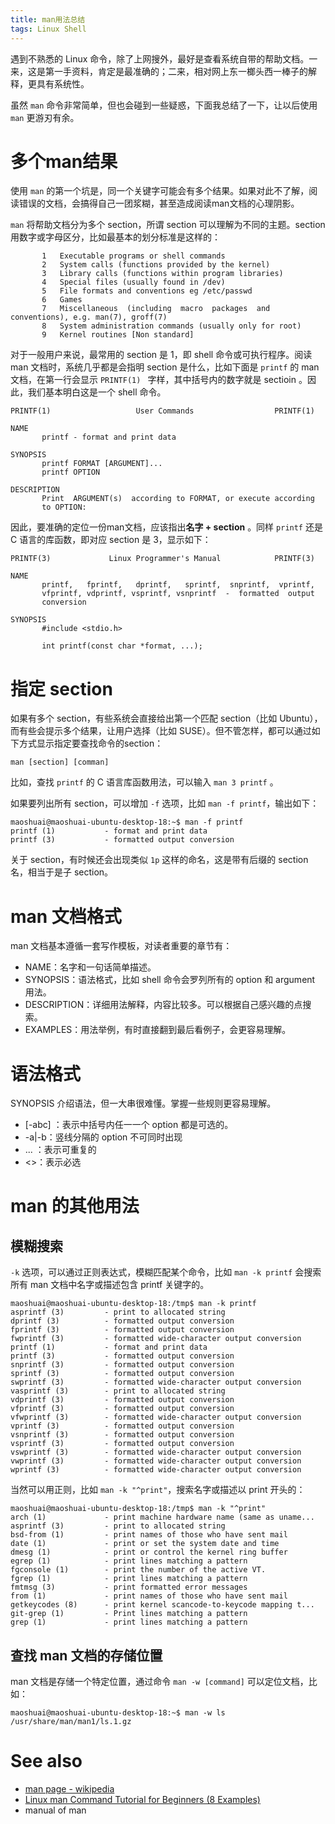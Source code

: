 ```yaml
---
title: man用法总结
tags: Linux Shell
---
```


遇到不熟悉的 Linux 命令，除了上网搜外，最好是查看系统自带的帮助文档。一来，这是第一手资料，肯定是最准确的；二来，相对网上东一榔头西一棒子的解释，更具有系统性。

虽然 `man` 命令非常简单，但也会碰到一些疑惑，下面我总结了一下，让以后使用 `man` 更游刃有余。

<!--more-->

# 多个man结果

使用 `man` 的第一个坑是，同一个关键字可能会有多个结果。如果对此不了解，阅读错误的文档，会搞得自己一团浆糊，甚至造成阅读man文档的心理阴影。

`man` 将帮助文档分为多个 section，所谓 section 可以理解为不同的主题。section 用数字或字母区分，比如最基本的划分标准是这样的：

```
       1   Executable programs or shell commands
       2   System calls (functions provided by the kernel)
       3   Library calls (functions within program libraries)
       4   Special files (usually found in /dev)
       5   File formats and conventions eg /etc/passwd
       6   Games
       7   Miscellaneous  (including  macro  packages  and  conventions), e.g. man(7), groff(7)
       8   System administration commands (usually only for root)
       9   Kernel routines [Non standard]
```
对于一般用户来说，最常用的 section 是 1，即 shell 命令或可执行程序。阅读 man 文档时，系统几乎都是会指明 section 是什么，比如下面是 `printf` 的 man 文档，在第一行会显示 `PRINTF(1) `  字样，其中括号内的数字就是 sectioin 。因此，我们基本明白这是一个 shell 命令。

```
PRINTF(1)                   User Commands                  PRINTF(1)

NAME
       printf - format and print data

SYNOPSIS
       printf FORMAT [ARGUMENT]...
       printf OPTION

DESCRIPTION
       Print  ARGUMENT(s)  according to FORMAT, or execute according
       to OPTION:
```

因此，要准确的定位一份man文档，应该指出**名字 + section** 。同样 `printf` 还是 C 语言的库函数，即对应 section 是 3，显示如下：

```
PRINTF(3)             Linux Programmer's Manual            PRINTF(3)

NAME
       printf,   fprintf,   dprintf,   sprintf,  snprintf,  vprintf,
       vfprintf, vdprintf, vsprintf, vsnprintf  -  formatted  output
       conversion

SYNOPSIS
       #include <stdio.h>

       int printf(const char *format, ...);
```

# 指定 section
如果有多个 section，有些系统会直接给出第一个匹配 section（比如 Ubuntu），而有些会提示多个结果，让用户选择（比如 SUSE）。但不管怎样，都可以通过如下方式显示指定要查找命令的section：

```
man [section] [comman]
```

比如，查找 `printf` 的 C 语言库函数用法，可以输入 `man 3 printf` 。

如果要列出所有 section，可以增加 `-f` 选项，比如 `man -f printf`，输出如下：

```
maoshuai@maoshuai-ubuntu-desktop-18:~$ man -f printf
printf (1)           - format and print data
printf (3)           - formatted output conversion
```

关于 section，有时候还会出现类似 `1p` 这样的命名，这是带有后缀的 section 名，相当于是子 section。


# man 文档格式

man 文档基本遵循一套写作模板，对读者重要的章节有：
* NAME：名字和一句话简单描述。
* SYNOPSIS：语法格式，比如 shell 命令会罗列所有的 option 和 argument 用法。
* DESCRIPTION：详细用法解释，内容比较多。可以根据自己感兴趣的点搜索。
* EXAMPLES：用法举例，有时直接翻到最后看例子，会更容易理解。

# 语法格式

SYNOPSIS 介绍语法，但一大串很难懂。掌握一些规则更容易理解。

* [-abc] ：表示中括号内任一一个 option 都是可选的。
* -a\|-b：竖线分隔的 option 不可同时出现
* ... ：表示可重复的
* <>：表示必选

# man 的其他用法

## 模糊搜索
`-k` 选项，可以通过正则表达式，模糊匹配某个命令，比如  `man -k printf` 会搜索所有 man 文档中名字或描述包含 printf 关键字的。

```
maoshuai@maoshuai-ubuntu-desktop-18:/tmp$ man -k printf
asprintf (3)         - print to allocated string
dprintf (3)          - formatted output conversion
fprintf (3)          - formatted output conversion
fwprintf (3)         - formatted wide-character output conversion
printf (1)           - format and print data
printf (3)           - formatted output conversion
snprintf (3)         - formatted output conversion
sprintf (3)          - formatted output conversion
swprintf (3)         - formatted wide-character output conversion
vasprintf (3)        - print to allocated string
vdprintf (3)         - formatted output conversion
vfprintf (3)         - formatted output conversion
vfwprintf (3)        - formatted wide-character output conversion
vprintf (3)          - formatted output conversion
vsnprintf (3)        - formatted output conversion
vsprintf (3)         - formatted output conversion
vswprintf (3)        - formatted wide-character output conversion
vwprintf (3)         - formatted wide-character output conversion
wprintf (3)          - formatted wide-character output conversion
```

当然可以用正则，比如 `man -k "^print"`，搜索名字或描述以 print 开头的：
```
maoshuai@maoshuai-ubuntu-desktop-18:/tmp$ man -k "^print"
arch (1)             - print machine hardware name (same as uname...
asprintf (3)         - print to allocated string
bsd-from (1)         - print names of those who have sent mail
date (1)             - print or set the system date and time
dmesg (1)            - print or control the kernel ring buffer
egrep (1)            - print lines matching a pattern
fgconsole (1)        - print the number of the active VT.
fgrep (1)            - print lines matching a pattern
fmtmsg (3)           - print formatted error messages
from (1)             - print names of those who have sent mail
getkeycodes (8)      - print kernel scancode-to-keycode mapping t...
git-grep (1)         - Print lines matching a pattern
grep (1)             - print lines matching a pattern
```

## 查找 man 文档的存储位置

man 文档是存储一个特定位置，通过命令 `man -w [command]` 可以定位文档，比如：

```
maoshuai@maoshuai-ubuntu-desktop-18:~$ man -w ls
/usr/share/man/man1/ls.1.gz
```

# See also

* [man page - wikipedia](https://en.wikipedia.org/wiki/Man_page)
* [Linux man Command Tutorial for Beginners (8 Examples)](https://www.howtoforge.com/linux-man-command/)
* manual of man
